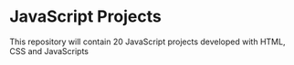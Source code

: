 # JavaScript Projects
 This repository will contain 20 JavaScript projects developed with HTML, CSS and JavaScripts
